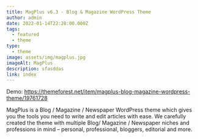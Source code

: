 ```yaml
---
title: MagPlus v6.3 - Blog & Magazine WordPress Theme
author: admin
date: 2022-01-14T22:28:00.000Z
tags:
  - featured
  - theme
type:
  - theme
image: assets/img/magplus.jpg
imageAlt: MagPlus
description: sfasddas
link: index
---
```

Demo: <https://themeforest.net/item/magplus-blog-magazine-wordpress-theme/19761728>



<!--StartFragment-->

MagPlus is a Blog / Magazine / Newspaper WordPress theme which gives you the tools you need to write and edit articles with ease. We carefully created the theme with multiple Blog/ Magazine / Newspaper niches and professions in mind – personal, professional, bloggers, editorial and more.

<!--EndFragment-->
